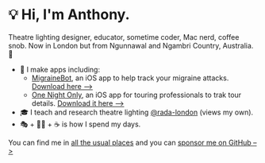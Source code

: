 # 💡 Hi, I'm Anthony.
Theatre lighting designer, educator, sometime coder, Mac nerd, coffee snob. Now in London but from Ngunnawal and Ngambri Country, Australia. 🐨

* 🤖 I make apps including:
	* [MigraineBot](https://codebyanthony.com/migrainebot), an iOS app to help track your migraine attacks. [Download here –>](https://apple.co/3eIpkY1)
	* [One Night Only](https://codebyanthony.com/onenightonly), an iOS app for touring professionals to trak tour details. [Download it here –>](https://apple.co/3zepvDU)
* 🎓 I teach and research theatre lighting [@rada-london](github.com/rada-london) (views my own).
* 🎭 + 🧑‍💻 + ☕ is how I spend my days.

You can find me in [all the usual places](https://anthonyarblaster.com/linktree) and you can [sponsor me on GitHub –>](https://github.com/sponsors/aarblaster)


